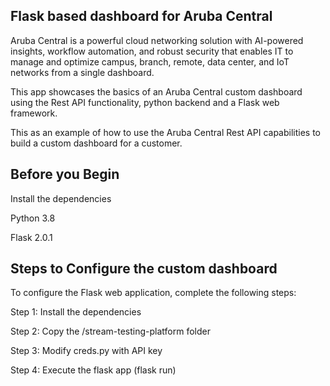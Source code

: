 ## Flask based dashboard for Aruba Central

Aruba Central is a powerful cloud networking solution with AI-powered insights, workflow automation, and robust security that enables IT to manage and optimize campus, branch, remote, data center, and IoT networks from a single dashboard.

This app showcases the basics of an Aruba Central custom dashboard using the Rest API functionality, python backend and a Flask web framework.

This as an example of how to use the Aruba Central Rest API capabilities to build a custom dashboard for a customer.

## Before you Begin
Install the dependencies

Python 3.8

Flask 2.0.1

## Steps to Configure the custom dashboard
To configure the Flask web application, complete the following steps:

Step 1: Install the dependencies

Step 2: Copy the /stream-testing-platform folder

Step 3: Modify creds.py with API key

Step 4: Execute the flask app (flask run)